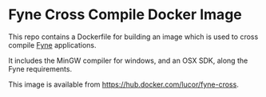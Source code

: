 # Fyne Cross Compile Docker Image

This repo contains a Dockerfile for building an image which is used to cross compile [Fyne](https://fyne.io) applications. 

It includes the MinGW compiler for windows, and an OSX SDK, along the Fyne requirements.

This image is available from https://hub.docker.com/lucor/fyne-cross.
